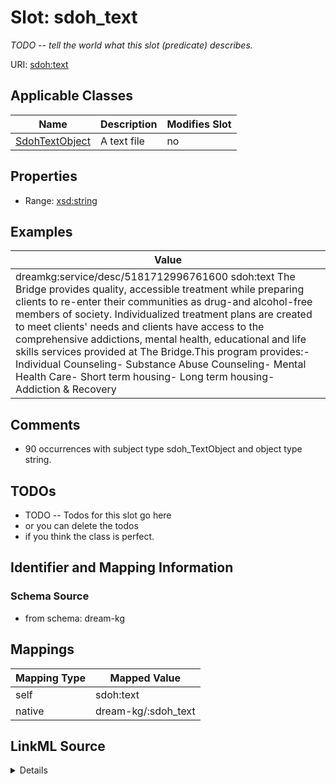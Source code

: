 

# Slot: sdoh_text


_TODO -- tell the world what this slot (predicate) describes._





URI: [sdoh:text](http://schema.org/text)



<!-- no inheritance hierarchy -->





## Applicable Classes

| Name | Description | Modifies Slot |
| --- | --- | --- |
| [SdohTextObject](../classes/SdohTextObject.md) | A text file |  no  |







## Properties

* Range: [xsd:string](http://www.w3.org/2001/XMLSchema#string)






## Examples

| Value |
| --- |
| dreamkg:service/desc/5181712996761600 sdoh:text The Bridge provides quality, accessible treatment while preparing clients to re-enter their communities as drug-and alcohol-free members of society.  Individualized treatment plans are created to meet clients' needs and clients have access to the comprehensive addictions, mental health, educational and life skills services provided at The Bridge.This program provides:- Individual Counseling- Substance Abuse Counseling- Mental Health Care- Short term housing- Long term housing- Addiction & Recovery |

## Comments

* 90 occurrences with subject type sdoh_TextObject and object type string.

## TODOs

* TODO -- Todos for this slot go here
* or you can delete the todos
* if you think the class is perfect.

## Identifier and Mapping Information







### Schema Source


* from schema: dream-kg




## Mappings

| Mapping Type | Mapped Value |
| ---  | ---  |
| self | sdoh:text |
| native | dream-kg/:sdoh_text |




## LinkML Source

<details>
```yaml
name: sdoh_text
description: TODO -- tell the world what this slot (predicate) describes.
todos:
- TODO -- Todos for this slot go here
- or you can delete the todos
- if you think the class is perfect.
comments:
- 90 occurrences with subject type sdoh_TextObject and object type string.
examples:
- value: dreamkg:service/desc/5181712996761600 sdoh:text The Bridge provides quality,
    accessible treatment while preparing clients to re-enter their communities as
    drug-and alcohol-free members of society.  Individualized treatment plans are
    created to meet clients' needs and clients have access to the comprehensive addictions,
    mental health, educational and life skills services provided at The Bridge.This
    program provides:- Individual Counseling- Substance Abuse Counseling- Mental Health
    Care- Short term housing- Long term housing- Addiction & Recovery
from_schema: dream-kg
rank: 1000
slot_uri: sdoh:text
alias: sdoh_text
domain_of:
- sdoh_TextObject
range: string

```
</details>